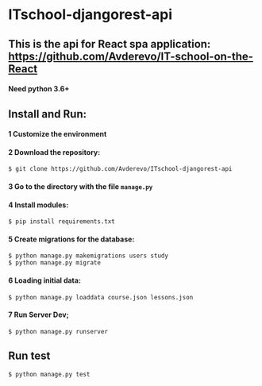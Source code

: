# ITschool-djangorest-api 

##  This is the api for React spa application: https://github.com/Avderevo/IT-school-on-the-React 




#### Need python 3.6+

## Install and Run:

#### 1 Customize the environment

#### 2 Download the repository:
```
$ git clone https://github.com/Avderevo/ITschool-djangorest-api

```

#### 3 Go to the directory with the file  ```manage.py```

#### 4 Install modules:

```
$ pip install requirements.txt
```

#### 5 Create migrations for the database:
``` 
$ python manage.py makemigrations users study
$ python manage.py migrate
```

#### 6 Loading initial data:

```
$ python manage.py loaddata course.json lessons.json

```
#### 7 Run Server Dev;

``` 
$ python manage.py runserver
```
## Run test 
```
$ python manage.py test


```
